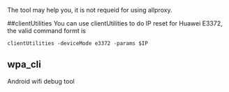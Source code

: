 The tool may help you, it is not requeid for using allproxy.

##clientUtilities
You can use clientUtilities to do IP reset for Huawei E3372, the valid command formt is

```
clientUtilities -deviceMode e3372 -params $IP
```

## wpa_cli
Android wifi debug tool